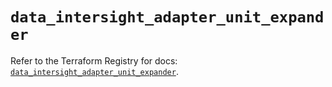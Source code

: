 # `data_intersight_adapter_unit_expander`

Refer to the Terraform Registry for docs: [`data_intersight_adapter_unit_expander`](https://registry.terraform.io/providers/ciscodevnet/intersight/1.0.71/docs/data-sources/adapter_unit_expander).
